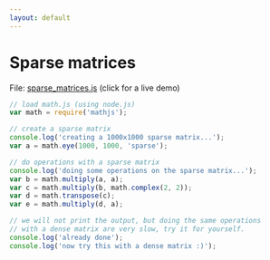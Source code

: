 ```yaml
---
layout: default
---
```


# Sparse matrices

File: [sparse_matrices.js](sparse_matrices.js) (click for a live demo)

```js
// load math.js (using node.js)
var math = require('mathjs');

// create a sparse matrix
console.log('creating a 1000x1000 sparse matrix...');
var a = math.eye(1000, 1000, 'sparse');

// do operations with a sparse matrix
console.log('doing some operations on the sparse matrix...');
var b = math.multiply(a, a);
var c = math.multiply(b, math.complex(2, 2));
var d = math.transpose(c);
var e = math.multiply(d, a);

// we will not print the output, but doing the same operations
// with a dense matrix are very slow, try it for yourself.
console.log('already done');
console.log('now try this with a dense matrix :)');

```

<!-- Note: This file is automatically generated. Changes made in this file will be overridden. -->


